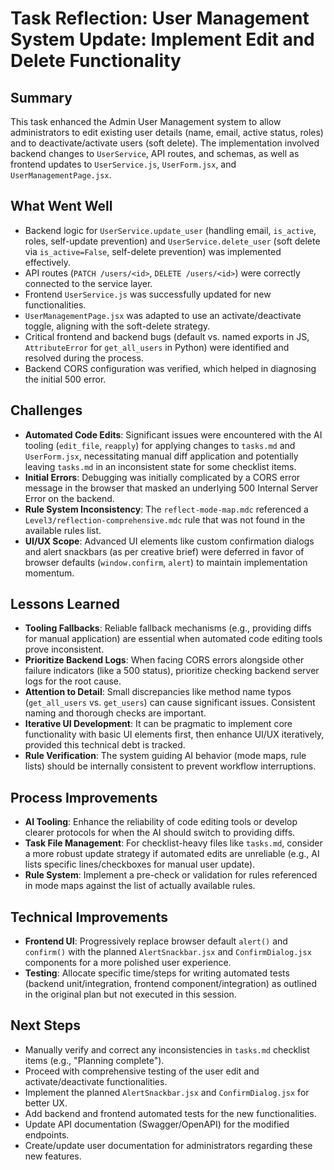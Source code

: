 # Task Reflection: User Management System Update: Implement Edit and Delete Functionality

## Summary
This task enhanced the Admin User Management system to allow administrators to edit existing user details (name, email, active status, roles) and to deactivate/activate users (soft delete). The implementation involved backend changes to `UserService`, API routes, and schemas, as well as frontend updates to `UserService.js`, `UserForm.jsx`, and `UserManagementPage.jsx`.

## What Went Well
- Backend logic for `UserService.update_user` (handling email, `is_active`, roles, self-update prevention) and `UserService.delete_user` (soft delete via `is_active=False`, self-delete prevention) was implemented effectively.
- API routes (`PATCH /users/<id>`, `DELETE /users/<id>`) were correctly connected to the service layer.
- Frontend `UserService.js` was successfully updated for new functionalities.
- `UserManagementPage.jsx` was adapted to use an activate/deactivate toggle, aligning with the soft-delete strategy.
- Critical frontend and backend bugs (default vs. named exports in JS, `AttributeError` for `get_all_users` in Python) were identified and resolved during the process.
- Backend CORS configuration was verified, which helped in diagnosing the initial 500 error.

## Challenges
- **Automated Code Edits**: Significant issues were encountered with the AI tooling (`edit_file`, `reapply`) for applying changes to `tasks.md` and `UserForm.jsx`, necessitating manual diff application and potentially leaving `tasks.md` in an inconsistent state for some checklist items.
- **Initial Errors**: Debugging was initially complicated by a CORS error message in the browser that masked an underlying 500 Internal Server Error on the backend.
- **Rule System Inconsistency**: The `reflect-mode-map.mdc` referenced a `Level3/reflection-comprehensive.mdc` rule that was not found in the available rules list.
- **UI/UX Scope**: Advanced UI elements like custom confirmation dialogs and alert snackbars (as per creative brief) were deferred in favor of browser defaults (`window.confirm`, `alert`) to maintain implementation momentum.

## Lessons Learned
- **Tooling Fallbacks**: Reliable fallback mechanisms (e.g., providing diffs for manual application) are essential when automated code editing tools prove inconsistent.
- **Prioritize Backend Logs**: When facing CORS errors alongside other failure indicators (like a 500 status), prioritize checking backend server logs for the root cause.
- **Attention to Detail**: Small discrepancies like method name typos (`get_all_users` vs. `get_users`) can cause significant issues. Consistent naming and thorough checks are important.
- **Iterative UI Development**: It can be pragmatic to implement core functionality with basic UI elements first, then enhance UI/UX iteratively, provided this technical debt is tracked.
- **Rule Verification**: The system guiding AI behavior (mode maps, rule lists) should be internally consistent to prevent workflow interruptions.

## Process Improvements
- **AI Tooling**: Enhance the reliability of code editing tools or develop clearer protocols for when the AI should switch to providing diffs.
- **Task File Management**: For checklist-heavy files like `tasks.md`, consider a more robust update strategy if automated edits are unreliable (e.g., AI lists specific lines/checkboxes for manual user update).
- **Rule System**: Implement a pre-check or validation for rules referenced in mode maps against the list of actually available rules.

## Technical Improvements
- **Frontend UI**: Progressively replace browser default `alert()` and `confirm()` with the planned `AlertSnackbar.jsx` and `ConfirmDialog.jsx` components for a more polished user experience.
- **Testing**: Allocate specific time/steps for writing automated tests (backend unit/integration, frontend component/integration) as outlined in the original plan but not executed in this session.

## Next Steps
- Manually verify and correct any inconsistencies in `tasks.md` checklist items (e.g., "Planning complete").
- Proceed with comprehensive testing of the user edit and activate/deactivate functionalities.
- Implement the planned `AlertSnackbar.jsx` and `ConfirmDialog.jsx` for better UX.
- Add backend and frontend automated tests for the new functionalities.
- Update API documentation (Swagger/OpenAPI) for the modified endpoints.
- Create/update user documentation for administrators regarding these new features. 